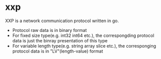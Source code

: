# xxp
XXP is a network communication protocol written in go.
- Protocol raw data is in binary format
- For fixed size type(e.g. int32 int64 etc.), the correspongding protocol data is just the binray presentation of this type
- For variable length type(e.g. string array slice etc.), the corresponging protocol data is in "LV"(length-value) format
